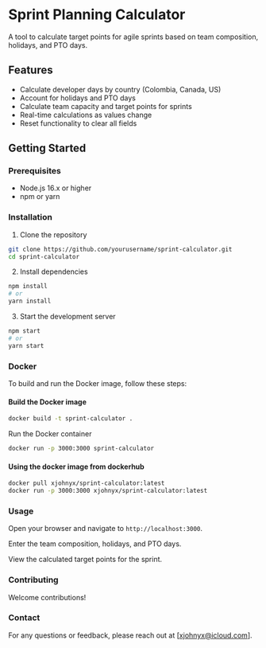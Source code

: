 # Sprint Planning Calculator

A tool to calculate target points for agile sprints based on team composition, holidays, and PTO days.


## Features

- Calculate developer days by country (Colombia, Canada, US)
- Account for holidays and PTO days
- Calculate team capacity and target points for sprints
- Real-time calculations as values change
- Reset functionality to clear all fields

## Getting Started

### Prerequisites

- Node.js 16.x or higher
- npm or yarn

### Installation

1. Clone the repository
```bash
git clone https://github.com/yourusername/sprint-calculator.git
cd sprint-calculator
```

2. Install dependencies

```bash
npm install
# or
yarn install
```

3. Start the development server

```bash
npm start
# or
yarn start
```

### Docker
To build and run the Docker image, follow these steps:

#### Build the Docker image

```bash
docker build -t sprint-calculator .
```

Run the Docker container

```bash
docker run -p 3000:3000 sprint-calculator
```
#### Using the docker image from dockerhub

```bash
docker pull xjohnyx/sprint-calculator:latest
docker run -p 3000:3000 xjohnyx/sprint-calculator:latest

```

### Usage

Open your browser and navigate to `http://localhost:3000`.

Enter the team composition, holidays, and PTO days.

View the calculated target points for the sprint.

### Contributing
Welcome contributions!

### Contact
For any questions or feedback, please reach out at [xjohnyx@icloud.com].

